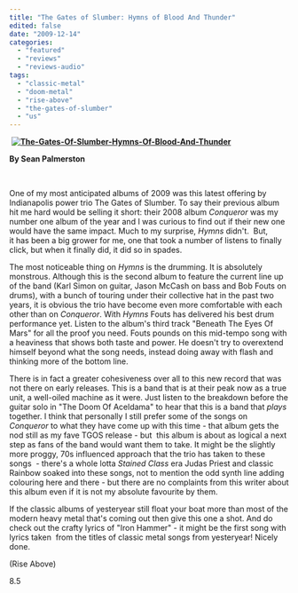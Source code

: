 ```yaml
---
title: "The Gates of Slumber: Hymns of Blood And Thunder"
edited: false
date: "2009-12-14"
categories:
  - "featured"
  - "reviews"
  - "reviews-audio"
tags:
  - "classic-metal"
  - "doom-metal"
  - "rise-above"
  - "the-gates-of-slumber"
  - "us"
---
```


 **[![The-Gates-Of-Slumber-Hymns-Of-Blood-And-Thunder](http://www.hellbound.ca/wp-content/uploads/2009/12/The-Gates-Of-Slumber-Hymns-Of-Blood-And-Thunder.jpg "The-Gates-Of-Slumber-Hymns-Of-Blood-And-Thunder")](http://www.hellbound.ca/wp-content/uploads/2009/12/The-Gates-Of-Slumber-Hymns-Of-Blood-And-Thunder.jpg)**

**By Sean Palmerston**

 

One of my most anticipated albums of 2009 was this latest offering by Indianapolis power trio The Gates of Slumber. To say their previous album hit me hard would be selling it short: their 2008 album _Conqueror_ was my number one album of the year and I was curious to find out if their new one would have the same impact. Much to my surprise, _Hymns_ didn't.  But, it has been a big grower for me, one that took a number of listens to finally click, but when it finally did, it did so in spades.

The most noticeable thing on _Hymns_ is the drumming. It is absolutely monstrous. Although this is the second album to feature the current line up of the band (Karl Simon on guitar, Jason McCash on bass and Bob Fouts on drums), with a bunch of touring under their collective hat in the past two years, it is obvious the trio have become even more comfortable with each other than on _Conqueror_. With _Hymns_ Fouts has delivered his best drum performance yet. Listen to the album's third track "Beneath The Eyes Of Mars" for all the proof you need. Fouts pounds on this mid-tempo song with a heaviness that shows both taste and power. He doesn't try to overextend himself beyond what the song needs, instead doing away with flash and thinking more of the bottom line.

There is in fact a greater cohesiveness over all to this new record that was not there on early releases. This is a band that is at their peak now as a true unit, a well-oiled machine as it were. Just listen to the breakdown before the guitar solo in "The Doom Of Aceldama" to hear that this is a band that _plays_ together. I think that personally I still prefer some of the songs on _Conqueror_ to what they have come up with this time - that album gets the nod still as my fave TGOS release - but  this album is about as logical a next step as fans of the band would want them to take. It might be the slightly more proggy, 70s influenced approach that the trio has taken to these songs  - there's a whole lotta _Stained Class_ era Judas Priest and classic Rainbow soaked into these songs, not to mention the odd synth line adding colouring here and there - but there are no complaints from this writer about this album even if it is not my absolute favourite by them. 

If the classic albums of yesteryear still float your boat more than most of the modern heavy metal that's coming out then give this one a shot. And do check out the crafty lyrics of "Iron Hammer" - it might be the first song with lyrics taken  from the titles of classic metal songs from yesteryear! Nicely done.

(Rise Above)

8.5
